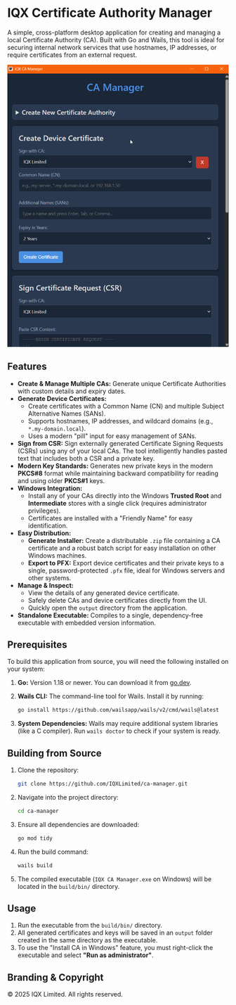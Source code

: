 # IQX Certificate Authority Manager

A simple, cross-platform desktop application for creating and managing a local Certificate Authority (CA). Built with Go and Wails, this tool is ideal for securing internal network services that use hostnames, IP addresses, or require certificates from an external request.

![Screenshot of CA Manager](screenshot.apng "Screenshot of CA Manager")

## Features

* **Create & Manage Multiple CAs:** Generate unique Certificate Authorities with custom details and expiry dates.
* **Generate Device Certificates:**
  * Create certificates with a Common Name (CN) and multiple Subject Alternative Names (SANs).
  * Supports hostnames, IP addresses, and wildcard domains (e.g., `*.my-domain.local`).
  * Uses a modern "pill" input for easy management of SANs.
* **Sign from CSR:** Sign externally generated Certificate Signing Requests (CSRs) using any of your local CAs. The tool intelligently handles pasted text that includes both a CSR and a private key.
* **Modern Key Standards:** Generates new private keys in the modern **PKCS#8** format while maintaining backward compatibility for reading and using older **PKCS#1** keys.
* **Windows Integration:**
  * Install any of your CAs directly into the Windows **Trusted Root** and **Intermediate** stores with a single click (requires administrator privileges).
  * Certificates are installed with a "Friendly Name" for easy identification.
* **Easy Distribution:**
  * **Generate Installer:** Create a distributable `.zip` file containing a CA certificate and a robust batch script for easy installation on other Windows machines.
  * **Export to PFX:** Export device certificates and their private keys to a single, password-protected `.pfx` file, ideal for Windows servers and other systems.
* **Manage & Inspect:**
  * View the details of any generated device certificate.
  * Safely delete CAs and device certificates directly from the UI.
  * Quickly open the `output` directory from the application.
* **Standalone Executable:** Compiles to a single, dependency-free executable with embedded version information.

## Prerequisites

To build this application from source, you will need the following installed on your system:

1. **Go:** Version 1.18 or newer. You can download it from [go.dev](https://go.dev/dl/).
2. **Wails CLI:** The command-line tool for Wails. Install it by running:

    ```bash
    go install https://github.com/wailsapp/wails/v2/cmd/wails@latest
    ```

3. **System Dependencies:** Wails may require additional system libraries (like a C compiler). Run `wails doctor` to check if your system is ready.

## Building from Source

1. Clone the repository:

    ```bash
    git clone https://github.com/IQXLimited/ca-manager.git
    ```

2. Navigate into the project directory:

    ```bash
    cd ca-manager
    ```

3. Ensure all dependencies are downloaded:

    ```bash
    go mod tidy
    ```

4. Run the build command:

    ```bash
    wails build
    ```

5. The compiled executable (`IQX CA Manager.exe` on Windows) will be located in the `build/bin/` directory.

## Usage

1. Run the executable from the `build/bin/` directory.
2. All generated certificates and keys will be saved in an `output` folder created in the same directory as the executable.
3. To use the "Install CA in Windows" feature, you must right-click the executable and select **"Run as administrator"**.

## Branding & Copyright

© 2025 IQX Limited. All rights reserved.
